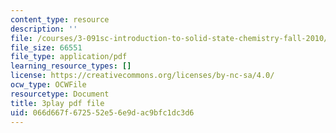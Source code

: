 ```yaml
---
content_type: resource
description: ''
file: /courses/3-091sc-introduction-to-solid-state-chemistry-fall-2010/066d667f672552e56e9dac9bfc1dc3d6_K30HeE8fEq8.pdf
file_size: 66551
file_type: application/pdf
learning_resource_types: []
license: https://creativecommons.org/licenses/by-nc-sa/4.0/
ocw_type: OCWFile
resourcetype: Document
title: 3play pdf file
uid: 066d667f-6725-52e5-6e9d-ac9bfc1dc3d6
---
```

